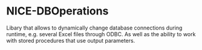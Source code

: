 # NICE-DBOperations
Libary that allows to dynamically change database connections during runtime, e.g. several Excel files through ODBC. As well as the ability to work with stored procedures that use output parameters.
